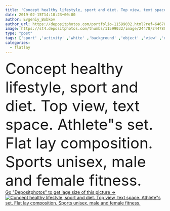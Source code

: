 ```yaml
---
title: 'Concept healthy lifestyle, sport and diet. Top view, text space. Athlete"s set.  Flat lay composition. Sports unisex, male and female fitness.'
date: 2019-02-15T14:10:23+00:00
author: Evgeniy_Bobkov
author_url: https://depositphotos.com/portfolio-11599032.html?ref=64678756
image: https://st4.depositphotos.com/thumbs/11599032/image/24478/244780332/api_thumb_450.jpg?forcejpeg=true
type: "post"
tags: ['sport' ,'activity' ,'white' ,'background' ,'object' ,'view' ,'design' ,'copy' ,'space' ,'isolated' ,'equipment' ,'female' ,'water' ,'sports' ,'health' ,'healthy' ,'diet' ,'care' ,'man' ,'style' ,'pink' ,'concept' ,'lay' ,'blank' ,'woman' ,'mobile' ,'phone' ,'flat' ,'lifestyle' ,'weight' ,'accessories' ,'bottle' ,'fit' ,'fitness' ,'gym' ,'exercise' ,'floor' ,'top' ,'wear' ,'plan' ,'outfit' ,'shoes' ,'running' ,'training' ,'sneakers' ,'dumbbell' ,'workout' ,'stuff' ,'sportswear' ,'flatlay' ]
categories: 
  - flatlay
---
```

<div aling="center">
            <font size="60"> Concept healthy lifestyle, sport and diet. Top view, text space. Athlete"s set.  Flat lay composition. Sports unisex, male and female fitness.</font>   
</div>
<div>
    <a href='https://depositphotos.com/244780332/stock-photo-concept-healthy-lifestyle-sport-diet.html?ref=64678756' target=_blank > Go "Depositphotos" to get lage size of this picture ->
        <img href='https://depositphotos.com/244780332/stock-photo-concept-healthy-lifestyle-sport-diet.html?ref=64678756' src='https://st4.depositphotos.com/11599032/24478/i/950/depositphotos_244780332-stock-photo-concept-healthy-lifestyle-sport-diet.jpg?forcejpeg=true' alt='Concept healthy lifestyle, sport and diet. Top view, text space. Athlete"s set.  Flat lay composition. Sports unisex, male and female fitness.' >
    </a>
</div>

